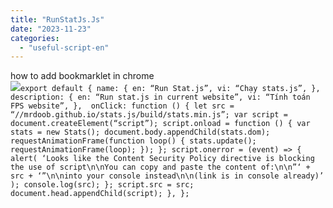 ```yaml
---
title: "RunStatJs.Js"
date: "2023-11-23"
categories: 
  - "useful-script-en"
---
```


how to add bookmarklet in chrome  
![](https://camo.githubusercontent.com/5f21e427a7d3ee887313a4f9b1ab033e6462db47ca299bf3f7e2d81a0ce854bd/68747470733a2f2f696d672e7765626e6f74732e636f6d2f323031392f30342f447261672d616e642d44726f702d4c696e6b732d696e2d4368726f6d652e706e67)`export default { name: { en: “Run Stat.js”, vi: “Chạy stats.js”, }, description: { en: “Run stat.js in current website”, vi: “Tính toán FPS website”, },  onClick: function () { let src = “//mrdoob.github.io/stats.js/build/stats.min.js”; var script = document.createElement(“script”); script.onload = function () { var stats = new Stats(); document.body.appendChild(stats.dom); requestAnimationFrame(function loop() { stats.update(); requestAnimationFrame(loop); }); }; script.onerror = (event) => { alert( ‘Looks like the Content Security Policy directive is blocking the use of script\n\nYou can copy and paste the content of:\n\n”‘ + src + ‘”\n\ninto your console instead\n\n(link is in console already)’ ); console.log(src); }; script.src = src; document.head.appendChild(script); }, };`
